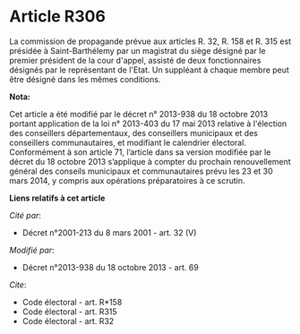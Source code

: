 # Article R306

La commission de propagande prévue aux articles R. 32, R. 158 et R. 315 est présidée à Saint-Barthélemy par un magistrat du
siège désigné par le premier président de la cour d'appel, assisté de deux fonctionnaires désignés par le représentant de
l'Etat. Un suppléant à chaque membre peut être désigné dans les mêmes conditions.

**Nota:**

Cet article a été modifié par le décret n° 2013-938 du 18 octobre 2013 portant application de la loi n° 2013-403 du 17 mai
2013 relative à l'élection des conseillers départementaux, des conseillers municipaux et des conseillers communautaires, et
modifiant le calendrier électoral. Conformément à son article 71, l’article dans sa version modifiée par le décret du 18
octobre 2013 s’applique à compter du prochain renouvellement général des conseils municipaux et communautaires prévu les 23
et 30 mars 2014, y compris aux opérations préparatoires à ce scrutin.

**Liens relatifs à cet article**

_Cité par_:

  - Décret n°2001-213 du 8 mars 2001 - art. 32 (V)

_Modifié par_:

  - Décret n°2013-938 du 18 octobre 2013 - art. 69

_Cite_:

  - Code électoral - art. R*158
  - Code électoral - art. R315
  - Code électoral - art. R32
